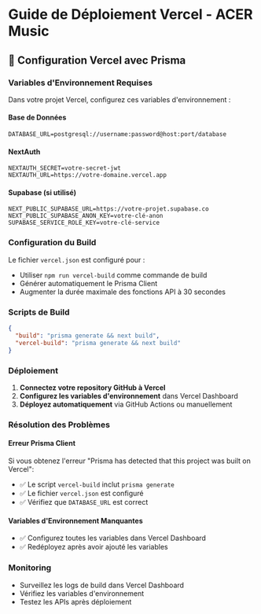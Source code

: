 # Guide de Déploiement Vercel - ACER Music

## 🚀 Configuration Vercel avec Prisma

### Variables d'Environnement Requises

Dans votre projet Vercel, configurez ces variables d'environnement :

#### Base de Données
```
DATABASE_URL=postgresql://username:password@host:port/database
```

#### NextAuth
```
NEXTAUTH_SECRET=votre-secret-jwt
NEXTAUTH_URL=https://votre-domaine.vercel.app
```

#### Supabase (si utilisé)
```
NEXT_PUBLIC_SUPABASE_URL=https://votre-projet.supabase.co
NEXT_PUBLIC_SUPABASE_ANON_KEY=votre-clé-anon
SUPABASE_SERVICE_ROLE_KEY=votre-clé-service
```

### Configuration du Build

Le fichier `vercel.json` est configuré pour :
- Utiliser `npm run vercel-build` comme commande de build
- Générer automatiquement le Prisma Client
- Augmenter la durée maximale des fonctions API à 30 secondes

### Scripts de Build

```json
{
  "build": "prisma generate && next build",
  "vercel-build": "prisma generate && next build"
}
```

### Déploiement

1. **Connectez votre repository GitHub à Vercel**
2. **Configurez les variables d'environnement** dans Vercel Dashboard
3. **Déployez automatiquement** via GitHub Actions ou manuellement

### Résolution des Problèmes

#### Erreur Prisma Client
Si vous obtenez l'erreur "Prisma has detected that this project was built on Vercel":
- ✅ Le script `vercel-build` inclut `prisma generate`
- ✅ Le fichier `vercel.json` est configuré
- ✅ Vérifiez que `DATABASE_URL` est correct

#### Variables d'Environnement Manquantes
- ✅ Configurez toutes les variables dans Vercel Dashboard
- ✅ Redéployez après avoir ajouté les variables

### Monitoring

- Surveillez les logs de build dans Vercel Dashboard
- Vérifiez les variables d'environnement
- Testez les APIs après déploiement
